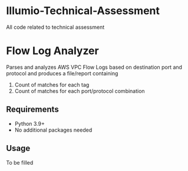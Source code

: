 # Illumio-Technical-Assessment
All code related to technical assessment

# Flow Log Analyzer

Parses and analyzes AWS VPC Flow Logs based on destination port and protocol and produces a file/report containing
1. Count of matches for each tag
2. Count of matches for each port/protocol combination 

## Requirements
- Python 3.9+
- No additional packages needed

## Usage

To be filled
